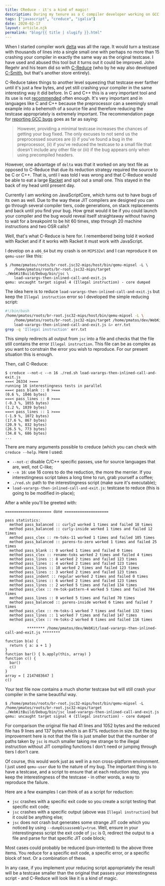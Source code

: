 ```yaml
---
title: CReduce - it's a kind of magic!
description: During my tenure as a C compiler developer working on GCC and LLVM there was an indispensable tool when it came to fixing bugs and that was C-Reduce, or its precursor delta. Turns out this magic applies well to JavaScript, so lets take a quick glance at what it is and how to use it. 
tags: ["javascript", "creduce", "igalia"]
date: 2020-02-17
layout: article.njk
permalink: "blog/{{ title | slugify }}.html"
---
```


When I started compiler work [delta](http://delta.tigris.org/) was all the rage. It would turn a testcase with thousands of lines into a single small one with perhaps no more than 15 crashing your compiler in exactly the same way as the original testcase. I have used and abused this tool but it turns out it could be improved. John Regehr and his team did so with [C-Reduce](https://embed.cs.utah.edu/creduce/) (who by he way also developed [C-Smith](https://embed.cs.utah.edu/csmith/), but that's another store entirely).

C-Reduce takes things to another level squeezing that testcase ever farther until it's just a few bytes, and yet still crashing your compiler in the same interesting way it did before. In C and C++ this is a very important tool and its use is not [recommended](https://gcc.gnu.org/wiki/A_guide_to_testcase_reduction) often enough. It's very important and in languages like C and C++ because the preprocessor can a seemingly small example into a behemoth of a source file and therefore reducing the testcase appropriately is extremely important. The recommendation page for [reporting GCC bugs](https://gcc.gnu.org/bugs/) goes as far as saying:

> However, providing a minimal testcase increases the chances of
> getting your bug fixed. The only excuses to not send us the
> preprocessed sources are (i) if you've found a bug in the
> preprocessor, (ii) if you've reduced the testcase to a small file
> that doesn't include any other file or (iii) if the bug appears only
> when using precompiled headers. 

However, one advantage of `delta` was that it worked on any text file as opposed to C-Reduce that due its reduction strategy required the source to be C or C++. That is, until I was told I was wrong and that C-Reduce would be able to eat a large [Racket](https://racket-lang.org) and spit out a small one. This stayed in the back of my head until present day.

Currently I am working on JavaScriptCore, which turns out to have bugs of its own as well. Due to the way these JIT compilers are designed you can go through several compiler tiers, code generations, on stack
replacements and back until you find your bug. How great would it be if you could launch your compiler and the bug would reveal itself straightaway without having to wait for a breakpoint to be hit 60 times, step through 20 machine instructions and two OSR calls? 

Well, that's what C-Reduce is here for. I remembered being told it worked with Racket and if it works with Racket it must work with JavaScript.

I develop on a `x86_64` but my crash is on `MIPS32el` and I can reproduce it on `qemu-user` like this:

```shell
$ /home/pmatos/roots/br-root.jsc32-mips/host/bin/qemu-mipsel -L \
	/home/pmatos/roots/br-root.jsc32-mips/target ./WebKitBuild/Debug/bin/jsc \
	load-varargs-then-inlined-call-and-exit.js 
qemu: uncaught target signal 4 (Illegal instruction) - core dumped
```

The idea here is to reduce `load-varargs-then-inlined-call-and-exit.js` but keep the `Illegal instruction` error so I developed the simple reducing script:

```bash
#!/bin/bash
/home/pmatos/roots/br-root.jsc32-mips/host/bin/qemu-mipsel -L \
	/home/pmatos/roots/br-root.jsc32-mips/target /home/pmatos/dev/WebKit/WebKitBuild/Debug/bin/jsc \
	load-varargs-then-inlined-call-and-exit.js &> err.txt
grep -q 'Illegal instruction' err.txt
```

This simply redirects all output from `jsc` into a file and checks that the file still contains the error `Illegal instruction`. This file can be as complex as you want to constrain the error you wish to reproduce. For our present situation this is enough.

Then, call C-Reduce:

```shell
$ creduce --not-c --n 16 ./red.sh load-varargs-then-inlined-call-and-exit.js
===< 26334 >===
running 16 interestingness tests in parallel
===< pass_blank :: 0 >===
(0.6 %, 1046 bytes)
===< pass_lines :: 0 >===
(-0.3 %, 1055 bytes)
(1.2 %, 1039 bytes)
===< pass_lines :: 1 >===
(-1.9 %, 1072 bytes)
(17.6 %, 867 bytes)
(20.9 %, 832 bytes)
(26.5 %, 773 bytes)
(34.8 %, 686 bytes)
...
```

There are many arguments possible to creduce (which you can check with `creduce --help`. Here I used:

* `--not-c`: disable C/C++ specific passes, use for source languages that are, well, not C-like;
* `--n 16`: use 16 cores to do the reduction, the more the merrier. If you interestingness script takes a long time to run, grab yourself a coffee;
* `./red.sh`: path to the interestingness script (make sure it's executable);
* `load-varargs-then-inlined-call-and-exit.js`: testcase to reduce (this is going to be modified in-place);

After a while you'll be greeted with:

```shell
===================== done ====================

pass statistics:
  method pass_balanced :: curly2 worked 1 times and failed 18 times
  method pass_balanced :: curly-inside worked 1 times and failed 12 times
  method pass_clex :: rm-toks-11 worked 1 times and failed 105 times
  method pass_balanced :: parens-to-zero worked 1 times and failed 25 times
  method pass_blank :: 0 worked 1 times and failed 0 times
  method pass_clex :: rename-toks worked 2 times and failed 4 times
  method pass_lines :: 8 worked 2 times and failed 123 times
  method pass_lines :: 4 worked 2 times and failed 123 times
  method pass_lines :: 10 worked 2 times and failed 123 times
  method pass_lines :: 3 worked 2 times and failed 123 times
  method pass_indent :: regular worked 2 times and failed 0 times
  method pass_lines :: 6 worked 2 times and failed 123 times
  method pass_lines :: 2 worked 5 times and failed 134 times
  method pass_clex :: rm-tok-pattern-4 worked 5 times and failed 784 times
  method pass_lines :: 0 worked 5 times and failed 70 times
  method pass_balanced :: parens-inside worked 6 times and failed 7 times
  method pass_clex :: rm-toks-1 worked 7 times and failed 132 times
  method pass_lines :: 1 worked 7 times and failed 147 times
  method pass_clex :: rm-toks-2 worked 8 times and failed 116 times

          ******** /home/pmatos/dev/WebKit/load-varargs-then-inlined-call-and-exit.js ********

function b(a) {
  return { a: a + 1 }
}
function bar() { b.apply(this, array) }
function c() {
  bar()
  c()
}
array = [ 2147483647 ]
c()
```

Your test file now contains a much shorter testcase but will still crash your compiler in the same beautiful way.

```shell
$ /home/pmatos/roots/br-root.jsc32-mips/host/bin/qemu-mipsel -L /home/pmatos/roots/br-root.jsc32-mips/target ./WebKitBuild/Debug/bin/jsc load-varargs-then-inlined-call-and-exit.js 
qemu: uncaught target signal 4 (Illegal instruction) - core dumped
```

For comparison the original file had 41 lines and 1052 bytes and the reduced file has 9 lines and 137 bytes which is an 87% reduction in size. But the big improvement here is not that the file is just smaller but that the number of paths taken by `jsc` is much smaller taking me strange to the illegal instruction without JIT compiling functions I don't need or jumping through tiers I don't care.

Of course, this would work just as well in a non cross-platform environment. I just used `qemu-user` due to the nature of my bug. The important thing is to have a testcase, and a script to ensure that at each reduction step, you keep the interestingness of the testcase - in other words, a way to reproduce the failure.

Here are a few examples I can think of as a script for reduction:

* `jsc` crashes with a specific exit code so you create a script testing that specific exit code;
* `jsc` crashes with a specific output (above was `Illegal instruction`) but it could be anything else;
* `jsc` does not crash but generates some strange JIT code which you noticed by using `--dumpDisassembly=true`. Well, ensure in your interestingness script the exit code of `jsc` is 0, redirect the output to a file and parse for that specific JIT code block;

Most cases could probably be reduced (pun-intented) to the above three items. You reduce for a specific exit code, a specific error, or a specific block of text. Or a combination of these. 

In any case, if you implement your reducing script appropriately the result will be a testcase smaller than the original that passes your interestingness script - and C-Reduce will look like it is a kind of magic.
